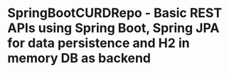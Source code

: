 # SpringBootCURDRepo - Basic REST APIs using Spring Boot, Spring JPA for data persistence and H2 in memory DB as backend
